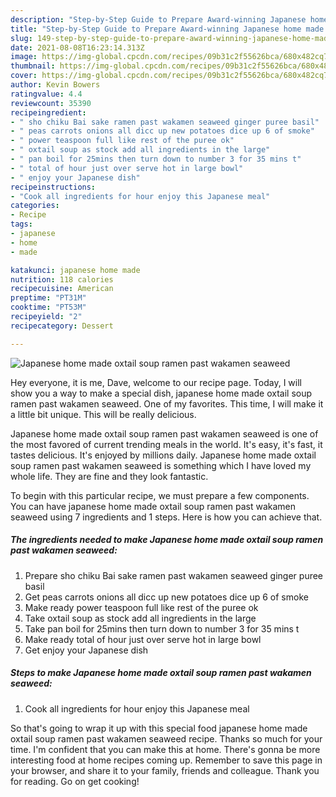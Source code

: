 ```yaml
---
description: "Step-by-Step Guide to Prepare Award-winning Japanese home made oxtail soup ramen past wakamen seaweed"
title: "Step-by-Step Guide to Prepare Award-winning Japanese home made oxtail soup ramen past wakamen seaweed"
slug: 149-step-by-step-guide-to-prepare-award-winning-japanese-home-made-oxtail-soup-ramen-past-wakamen-seaweed
date: 2021-08-08T16:23:14.313Z
image: https://img-global.cpcdn.com/recipes/09b31c2f55626bca/680x482cq70/japanese-home-made-oxtail-soup-ramen-past-wakamen-seaweed-recipe-main-photo.jpg
thumbnail: https://img-global.cpcdn.com/recipes/09b31c2f55626bca/680x482cq70/japanese-home-made-oxtail-soup-ramen-past-wakamen-seaweed-recipe-main-photo.jpg
cover: https://img-global.cpcdn.com/recipes/09b31c2f55626bca/680x482cq70/japanese-home-made-oxtail-soup-ramen-past-wakamen-seaweed-recipe-main-photo.jpg
author: Kevin Bowers
ratingvalue: 4.4
reviewcount: 35390
recipeingredient:
- " sho chiku Bai sake ramen past wakamen seaweed ginger puree basil"
- " peas carrots onions all dicc up new potatoes dice up 6 of smoke"
- " power teaspoon full like rest of the puree ok"
- " oxtail soup as stock add all ingredients in the large"
- " pan boil for 25mins then turn down to number 3 for 35 mins t"
- " total of hour just over serve hot in large bowl"
- " enjoy your Japanese dish"
recipeinstructions:
- "Cook all ingredients for hour enjoy this Japanese meal"
categories:
- Recipe
tags:
- japanese
- home
- made

katakunci: japanese home made 
nutrition: 118 calories
recipecuisine: American
preptime: "PT31M"
cooktime: "PT53M"
recipeyield: "2"
recipecategory: Dessert

---
```



![Japanese home made oxtail soup ramen past wakamen seaweed](https://img-global.cpcdn.com/recipes/09b31c2f55626bca/680x482cq70/japanese-home-made-oxtail-soup-ramen-past-wakamen-seaweed-recipe-main-photo.jpg)

Hey everyone, it is me, Dave, welcome to our recipe page. Today, I will show you a way to make a special dish, japanese home made oxtail soup ramen past wakamen seaweed. One of my favorites. This time, I will make it a little bit unique. This will be really delicious.



Japanese home made oxtail soup ramen past wakamen seaweed is one of the most favored of current trending meals in the world. It's easy, it's fast, it tastes delicious. It's enjoyed by millions daily. Japanese home made oxtail soup ramen past wakamen seaweed is something which I have loved my whole life. They are fine and they look fantastic.


To begin with this particular recipe, we must prepare a few components. You can have japanese home made oxtail soup ramen past wakamen seaweed using 7 ingredients and 1 steps. Here is how you can achieve that.

<!--inarticleads1-->

##### The ingredients needed to make Japanese home made oxtail soup ramen past wakamen seaweed:

1. Prepare  sho chiku Bai sake ramen past wakamen seaweed ginger puree basil
1. Get  peas carrots onions all dicc up new potatoes dice up 6 of smoke
1. Make ready  power teaspoon full like rest of the puree ok
1. Take  oxtail soup as stock add all ingredients in the large
1. Take  pan boil for 25mins then turn down to number 3 for 35 mins t
1. Make ready  total of hour just over serve hot in large bowl
1. Get  enjoy your Japanese dish




<!--inarticleads2-->

##### Steps to make Japanese home made oxtail soup ramen past wakamen seaweed:

1. Cook all ingredients for hour enjoy this Japanese meal




So that's going to wrap it up with this special food japanese home made oxtail soup ramen past wakamen seaweed recipe. Thanks so much for your time. I'm confident that you can make this at home. There's gonna be more interesting food at home recipes coming up. Remember to save this page in your browser, and share it to your family, friends and colleague. Thank you for reading. Go on get cooking!

